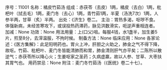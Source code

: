 序号：11001
名称：橘皮竹茹汤
组成：赤茯苓（去皮）1两，橘皮（去白）1两，枇杷叶（拭去毛）1两，麦门冬（去心）1两，青竹茹1两，半夏（汤洗7次）1两，人参半两，甘草（炙）半两。
出处：《济生》卷二。
主治：胃热多渴，呕哕不食。体强新病，未经苦寒攻下，或误投热药滞药，脉见洪数滑实，呃逆声重相连者。
加减：None
功效：None
用法用量：上(口父)咀。每服4钱，水1盏半，加生姜5片，煎至8分，去滓温服，不拘时候。
制备方法：None
临床应用：None
各家论述：《医方集解》：此足阳明药也。胃火上冲，肝胆之火助之，肺金之气不得下降，故呕。竹茹、枇杷叶、麦门冬皆能清肺而和胃，肺金清则肝气亦平矣；二陈所以散逆气；赤茯苓所以降心火；生姜呕家之圣药；久病虚羸，故以人参、甘草、大枣扶其胃气也。
用药禁忌：None
附注：麦门冬竹茹汤（《医统》卷二十七）。
